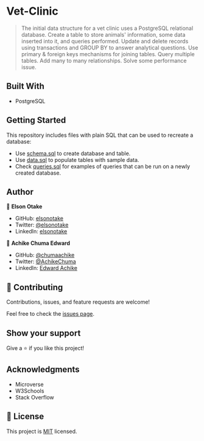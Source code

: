 # Vet-Clinic

> The initial data structure for a vet clinic uses a PostgreSQL relational database. Create a table to store animals' information, some data inserted into it, and queries performed.
Update and delete records using transactions and GROUP BY to answer analytical questions.
Use primary & foreign keys mechanisms for joining tables. Query multiple tables. Add many to many relationships. Solve some performance issue.


## Built With

- PostgreSQL


## Getting Started

This repository includes files with plain SQL that can be used to recreate a database:

- Use [schema.sql](./schema.sql) to create database and table.
- Use [data.sql](./data.sql) to populate tables with sample data.
- Check [queries.sql](./queries.sql) for examples of queries that can be run on a newly created database. 


## Author

👤 **Elson Otake**

- GitHub: [elsonotake](https://github.com/elsonotake)
- Twitter: [@elsonotake](https://twitter.com/elsonotake)
- LinkedIn: [elsonotake](https://linkedin.com/in/elsonotake)

👤 **Achike Chuma Edward**

- GitHub: [@chumaachike](https://github.com/chumaachike)
- Twitter: [@AchikeChuma](https://twitter.com/AchikeChuma)
- LinkedIn: [Edward Achike](https://www.linkedin.com/in/edwardachike/)


## 🤝 Contributing

Contributions, issues, and feature requests are welcome!

Feel free to check the [issues page](../../issues/).


## Show your support

Give a ⭐️ if you like this project!


## Acknowledgments

- Microverse
- W3Schools
- Stack Overflow


## 📝 License

This project is [MIT](./MIT.md) licensed.
